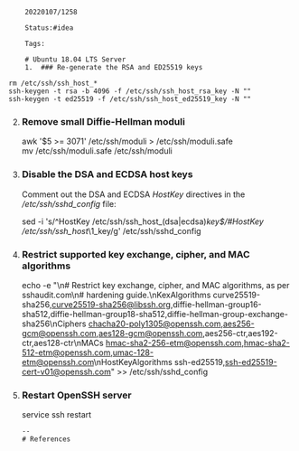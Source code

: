		20220107/1258

		Status:#idea
		
		Tags:

		# Ubuntu 18.04 LTS Server
		1.  ### Re-generate the RSA and ED25519 keys
    
    rm /etc/ssh/ssh_host_*  
    ssh-keygen -t rsa -b 4096 -f /etc/ssh/ssh_host_rsa_key -N ""  
    ssh-keygen -t ed25519 -f /etc/ssh/ssh_host_ed25519_key -N ""
2.  ### Remove small Diffie-Hellman moduli
    
    awk '$5 >= 3071' /etc/ssh/moduli > /etc/ssh/moduli.safe  
    mv /etc/ssh/moduli.safe /etc/ssh/moduli
3.  ### Disable the DSA and ECDSA host keys
    
    Comment out the DSA and ECDSA _HostKey_ directives in the _/etc/ssh/sshd_config_ file:  
      
    sed -i 's/^HostKey \/etc\/ssh\/ssh_host_\(dsa\|ecdsa\)_key$/\#HostKey \/etc\/ssh\/ssh_host_\1_key/g' /etc/ssh/sshd_config
4.  ### Restrict supported key exchange, cipher, and MAC algorithms
    
    echo -e "\n# Restrict key exchange, cipher, and MAC algorithms, as per sshaudit.com\n# hardening guide.\nKexAlgorithms curve25519-sha256,curve25519-sha256@libssh.org,diffie-hellman-group16-sha512,diffie-hellman-group18-sha512,diffie-hellman-group-exchange-sha256\nCiphers chacha20-poly1305@openssh.com,aes256-gcm@openssh.com,aes128-gcm@openssh.com,aes256-ctr,aes192-ctr,aes128-ctr\nMACs hmac-sha2-256-etm@openssh.com,hmac-sha2-512-etm@openssh.com,umac-128-etm@openssh.com\nHostKeyAlgorithms ssh-ed25519,ssh-ed25519-cert-v01@openssh.com" >> /etc/ssh/sshd_config
5.  ### Restart OpenSSH server
    
    service ssh restart



		--
		# References
		